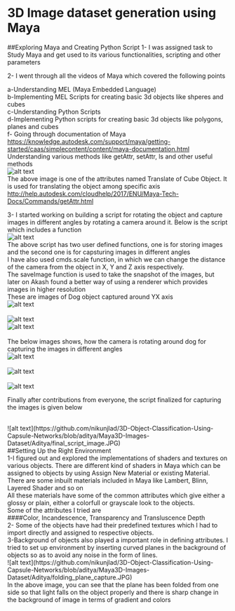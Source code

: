 # 3D Image dataset generation using Maya

##Exploring Maya and Creating Python Script
1- I was assigned task to Study Maya and get used to its various functionalities, scripting and other parameters

2- I went through all the videos of Maya which covered the following points

a-Understanding MEL (Maya Embedded Language)
<br>
b-Implementing MEL Scripts for creating basic 3d objects like shperes and cubes
<br>
c-Understanding Python Scripts
<br>
d-Implementing Python scripts for creating basic 3d objects like polygons, planes and cubes
<br>
f- Going through documentation of Maya 
<br>
https://knowledge.autodesk.com/support/maya/getting-started/caas/simplecontent/content/maya-documentation.html
<br>
Understanding various methods like getAttr, setAttr, ls and other useful methods
<br>
![alt text](https://github.com/nikunjlad/3D-Object-Classification-Using-Capsule-Networks/blob/aditya/Maya3D-Images-Dataset/Aditya/Capture_getAttr.JPG)
<br>
The above image is one of the attributes named Translate of Cube Object. It is used for translating the object among specific axis
<br>
http://help.autodesk.com/cloudhelp/2017/ENU/Maya-Tech-Docs/Commands/getAttr.html
<br>


3- I started working on building a script for rotating the object and capture images in different angles by rotating a camera around it.  Below is the script which includes a function
<br>
![alt text](https://github.com/nikunjlad/3D-Object-Classification-Using-Capsule-Networks/blob/aditya/Maya3D-Images-Dataset/Aditya/Capture_image_script_1.JPG)
<br>
The above script has two user defined functions, one is for storing images and the second one is for capsturing images in different angles
<br>
I have also used cmds.scale function, in which we can change the distance of the camera from the object in X, Y and Z axis respectively.
<br>
The saveImage function is used to take the snapshot of the images, but later on Akash found a better way of using a renderer which provides images in higher resolution
<br>
These are images of Dog object captured around YX axis
<br>
![alt text](https://github.com/nikunjlad/3D-Object-Classification-Using-Capsule-Networks/blob/aditya/Maya3D-Images-Dataset/Aditya/image10_10_YXSnapshot.jpg)
<br>
<br>
![alt text](https://github.com/nikunjlad/3D-Object-Classification-Using-Capsule-Networks/blob/aditya/Maya3D-Images-Dataset/Aditya/image10_20_YXSnapshot.jpg)
<br>
![alt text](https://github.com/nikunjlad/3D-Object-Classification-Using-Capsule-Networks/blob/aditya/Maya3D-Images-Dataset/Aditya/image10_30_YXSnapshot.jpg)
<br>
<br>
The below images shows, how the camera is rotating around dog for capturing the images in different angles
<br>
![alt text](https://github.com/nikunjlad/3D-Object-Classification-Using-Capsule-Networks/blob/aditya/Maya3D-Images-Dataset/Aditya/end10_Y_100Snapshot.jpg)
<br>
<br>
![alt text](https://github.com/nikunjlad/3D-Object-Classification-Using-Capsule-Networks/blob/aditya/Maya3D-Images-Dataset/Aditya/end20_Y_100Snapshot.jpg)
<br>
<br>
![alt text](https://github.com/nikunjlad/3D-Object-Classification-Using-Capsule-Networks/blob/aditya/Maya3D-Images-Dataset/Aditya/end30_Y_100Snapshot.jpg)


Finally after contributions from everyone, the script finalized for capturing the images is given below

<br>
![alt text](https://github.com/nikunjlad/3D-Object-Classification-Using-Capsule-Networks/blob/aditya/Maya3D-Images-Dataset/Aditya/final_script_image.JPG)
<br>
##Setting Up the Right Environment
<br>
1-I figured out and explored the implementations of shaders and textures on various objects. There are different kind of shaders in Maya which can be assigned to objects by using Assign New Material or existing Material. There are some inbuilt materials included in Maya like Lambert, Blinn, Layered Shader and so on
<br>
All these materials have some of the common attributes which give either a glossy or plain, either a colorfull or grayscale look to the objects.
<br>
Some of the attributes I tried are
<br>
####Color, Incandescence, Transparency and Transluscence Depth
<br>
2- Some of the objects have had their predefined textures which I had to import directly and assigned to respective objects.
<br>
3-Background of objects also played a important role in defining attributes. I tried to set up environment by inserting curved planes in the background of objects so as to avoid any noise in the form of lines.
<br>
![alt text](https://github.com/nikunjlad/3D-Object-Classification-Using-Capsule-Networks/blob/aditya/Maya3D-Images-Dataset/Aditya/folding_plane_capture.JPG)
<br>
In the above image, you can see that the plane has been folded from one side so that light falls on the object properly and there is sharp change in the background of image in terms of gradient and colors
<br>











